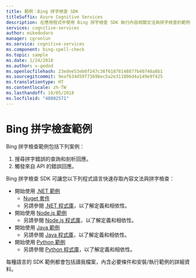 ```yaml
---
title: 範例：Bing 拼字檢查 SDK
titleSuffix: Azure Cognitive Services
description: 在應用程式中使用 Bing 拼字檢查 SDK 執行內容相關文法與拼字檢查的範例。
services: cognitive-services
author: mikedodaro
manager: cgronlun
ms.service: cognitive-services
ms.component: bing-spell-check
ms.topic: sample
ms.date: 1/24/2018
ms.author: v-gedod
ms.openlocfilehash: 23edee53eb0f247c36f61878148877b40748a8b1
ms.sourcegitcommit: 9eaf634d59f7369bec5a2e311806d4a149e9f425
ms.translationtype: HT
ms.contentlocale: zh-TW
ms.lasthandoff: 10/05/2018
ms.locfileid: "48802571"
---
```

# <a name="bing-spell-check-sdk-samples"></a>Bing 拼字檢查範例
Bing 拼字檢查範例包括下列案例：
1. 搜尋拼字錯誤的查詢和剖析回應。
2. 觸發來自 API 的錯誤回應。

Bing 拼字檢查 SDK 可讓您以下列程式語言快速存取內容文法與拼字檢查：
* 開始使用 [.NET 範例](https://github.com/Azure-Samples/cognitive-services-dotnet-sdk-samples/tree/master/BingSearchv7) 
    * [Nuget 套件](https://www.nuget.org/packages/Microsoft.Azure.CognitiveServices.SpellCheck/1.2.0)
    * 另請參閱 [.NET 程式庫](https://github.com/Azure/azure-sdk-for-net/tree/psSdkJson6/src/SDKs/CognitiveServices/dataPlane/Language/SpellCheck)，以了解定義和相依性。
* 開始使用 [Node.js 範例](https://github.com/Azure-Samples/cognitive-services-node-sdk-samples) 
    * 另請參閱 [Node.js 程式庫](https://github.com/Azure/azure-sdk-for-node/tree/master/lib/services/spellCheck)，以了解定義和相依性。
* 開始使用 [Java 範例](https://github.com/Azure-Samples/cognitive-services-java-sdk-samples) 
    * 另請參閱 [Java 程式庫](https://github.com/Azure/azure-sdk-for-java/tree/master/cognitiveservices/azure-spellcheck)，以了解定義和相依性。
* 開始使用 [Python 範例](https://github.com/Azure-Samples/cognitive-services-python-sdk-samples) 
    * 另請參閱 [Python 程式庫](https://github.com/Azure/azure-sdk-for-python/tree/master/azure-cognitiveservices-language-spellcheck)，以了解定義和相依性。

每種語言的 SDK 範例都會包括讀我檔案，內含必要條件和安裝/執行範例的詳細資料。